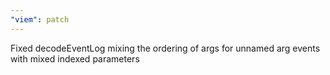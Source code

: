 ```yaml
---
"viem": patch
---
```


Fixed decodeEventLog mixing the ordering of args for unnamed arg events with mixed indexed parameters
